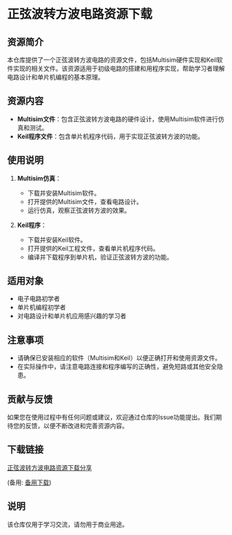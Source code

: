 # 正弦波转方波电路资源下载

## 资源简介

本仓库提供了一个正弦波转方波电路的资源文件，包括Multisim硬件实现和Keil软件实现的相关文件。该资源适用于初级电路的搭建和用程序实现，帮助学习者理解电路设计和单片机编程的基本原理。

## 资源内容

- **Multisim文件**：包含正弦波转方波电路的硬件设计，使用Multisim软件进行仿真和测试。
- **Keil程序文件**：包含单片机程序代码，用于实现正弦波转方波的功能。

## 使用说明

1. **Multisim仿真**：
   - 下载并安装Multisim软件。
   - 打开提供的Multisim文件，查看电路设计。
   - 运行仿真，观察正弦波转方波的效果。

2. **Keil程序**：
   - 下载并安装Keil软件。
   - 打开提供的Keil工程文件，查看单片机程序代码。
   - 编译并下载程序到单片机，验证正弦波转方波的功能。

## 适用对象

- 电子电路初学者
- 单片机编程初学者
- 对电路设计和单片机应用感兴趣的学习者

## 注意事项

- 请确保已安装相应的软件（Multisim和Keil）以便正确打开和使用资源文件。
- 在实际操作中，请注意电路连接和程序编写的正确性，避免短路或其他安全隐患。

## 贡献与反馈

如果您在使用过程中有任何问题或建议，欢迎通过仓库的Issue功能提出。我们期待您的反馈，以便不断改进和完善资源内容。

## 下载链接
[正弦波转方波电路资源下载分享](https://pan.quark.cn/s/13a21c1ccab1) 

(备用: [备用下载](https://pan.baidu.com/s/13jZEpKcyr23_-qgXIaK4ow?pwd=1234))

## 说明

该仓库仅用于学习交流，请勿用于商业用途。
